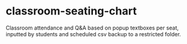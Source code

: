 # classroom-seating-chart
Classroom attendance and Q&amp;A based on popup textboxes per seat, inputted by students and scheduled csv backup to a restricted folder.
